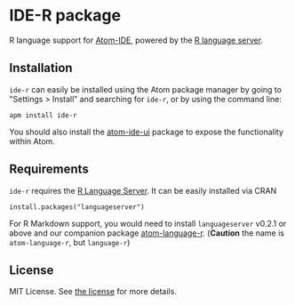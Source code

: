 # IDE-R package

R language support for [Atom-IDE](https://ide.atom.io/), powered by the [R language server](https://github.com/REditorSupport/languageserver).

## Installation

`ide-r` can easily be installed using the Atom package manager by going to "Settings > Install" and searching for `ide-r`, or by using the command line:
```
apm install ide-r
```
You should also install the [atom-ide-ui](https://ide.atom.io/) package to expose the functionality within Atom.

## Requirements

`ide-r` requires the [R Language Server](https://github.com/REditorSupport/languageserver).
It can be easily installed via CRAN
```
install.packages("languageserver")
```

For R Markdown support, you would need to install `languageserver` v0.2.1 or above and our companion package [atom-language-r](https://atom.io/packages/atom-language-r). (**Caution** the name is `atom-language-r`, but `language-r`)


## License
MIT License.  See [the license](LICENSE.md) for more details.
